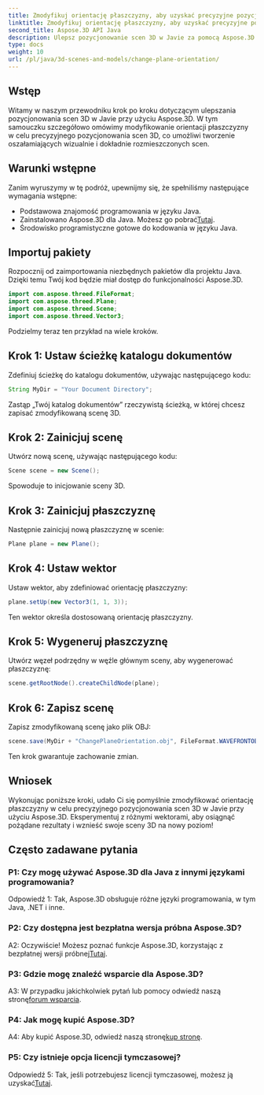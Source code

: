 ```yaml
---
title: Zmodyfikuj orientację płaszczyzny, aby uzyskać precyzyjne pozycjonowanie sceny 3D w Javie
linktitle: Zmodyfikuj orientację płaszczyzny, aby uzyskać precyzyjne pozycjonowanie sceny 3D w Javie
second_title: Aspose.3D API Java
description: Ulepsz pozycjonowanie scen 3D w Javie za pomocą Aspose.3D. Zmodyfikuj orientację płaszczyzny, aby uzyskać precyzję. Pobierz teraz i ciesz się urzekającymi wrażeniami wizualnymi.
type: docs
weight: 10
url: /pl/java/3d-scenes-and-models/change-plane-orientation/
---
```

## Wstęp

Witamy w naszym przewodniku krok po kroku dotyczącym ulepszania pozycjonowania scen 3D w Javie przy użyciu Aspose.3D. W tym samouczku szczegółowo omówimy modyfikowanie orientacji płaszczyzny w celu precyzyjnego pozycjonowania scen 3D, co umożliwi tworzenie oszałamiających wizualnie i dokładnie rozmieszczonych scen.

## Warunki wstępne

Zanim wyruszymy w tę podróż, upewnijmy się, że spełniliśmy następujące wymagania wstępne:

- Podstawowa znajomość programowania w języku Java.
-  Zainstalowano Aspose.3D dla Java. Możesz go pobrać[Tutaj](https://releases.aspose.com/3d/java/).
- Środowisko programistyczne gotowe do kodowania w języku Java.

## Importuj pakiety

Rozpocznij od zaimportowania niezbędnych pakietów dla projektu Java. Dzięki temu Twój kod będzie miał dostęp do funkcjonalności Aspose.3D. 

```java
import com.aspose.threed.FileFormat;
import com.aspose.threed.Plane;
import com.aspose.threed.Scene;
import com.aspose.threed.Vector3;
```

Podzielmy teraz ten przykład na wiele kroków.

## Krok 1: Ustaw ścieżkę katalogu dokumentów

Zdefiniuj ścieżkę do katalogu dokumentów, używając następującego kodu:

```java
String MyDir = "Your Document Directory";
```

Zastąp „Twój katalog dokumentów” rzeczywistą ścieżką, w której chcesz zapisać zmodyfikowaną scenę 3D.

## Krok 2: Zainicjuj scenę

Utwórz nową scenę, używając następującego kodu:

```java
Scene scene = new Scene();
```

Spowoduje to inicjowanie sceny 3D.

## Krok 3: Zainicjuj płaszczyznę

Następnie zainicjuj nową płaszczyznę w scenie:

```java
Plane plane = new Plane();
```

## Krok 4: Ustaw wektor

Ustaw wektor, aby zdefiniować orientację płaszczyzny:

```java
plane.setUp(new Vector3(1, 1, 3));
```

Ten wektor określa dostosowaną orientację płaszczyzny.

## Krok 5: Wygeneruj płaszczyznę

Utwórz węzeł podrzędny w węźle głównym sceny, aby wygenerować płaszczyznę:

```java
scene.getRootNode().createChildNode(plane);
```

## Krok 6: Zapisz scenę

Zapisz zmodyfikowaną scenę jako plik OBJ:

```java
scene.save(MyDir + "ChangePlaneOrientation.obj", FileFormat.WAVEFRONTOBJ);
```

Ten krok gwarantuje zachowanie zmian.

## Wniosek

Wykonując poniższe kroki, udało Ci się pomyślnie zmodyfikować orientację płaszczyzny w celu precyzyjnego pozycjonowania scen 3D w Javie przy użyciu Aspose.3D. Eksperymentuj z różnymi wektorami, aby osiągnąć pożądane rezultaty i wznieść swoje sceny 3D na nowy poziom!


## Często zadawane pytania

### P1: Czy mogę używać Aspose.3D dla Java z innymi językami programowania?

Odpowiedź 1: Tak, Aspose.3D obsługuje różne języki programowania, w tym Java, .NET i inne.

### P2: Czy dostępna jest bezpłatna wersja próbna Aspose.3D?

A2: Oczywiście! Możesz poznać funkcje Aspose.3D, korzystając z bezpłatnej wersji próbnej[Tutaj](https://releases.aspose.com/).

### P3: Gdzie mogę znaleźć wsparcie dla Aspose.3D?

 A3: W przypadku jakichkolwiek pytań lub pomocy odwiedź naszą stronę[forum wsparcia](https://forum.aspose.com/c/3d/18).

### P4: Jak mogę kupić Aspose.3D?

 A4: Aby kupić Aspose.3D, odwiedź naszą stronę[kup stronę](https://purchase.aspose.com/buy).

### P5: Czy istnieje opcja licencji tymczasowej?

 Odpowiedź 5: Tak, jeśli potrzebujesz licencji tymczasowej, możesz ją uzyskać[Tutaj](https://purchase.aspose.com/temporary-license/).